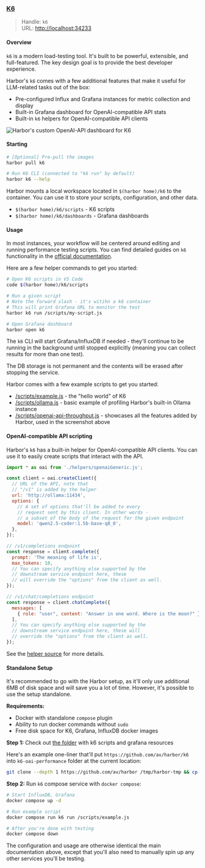 ### [K6](https://github.com/grafana/k6)

> Handle: `k6`<br/>
> URL: [http://localhost:34233](http://localhost:34233)<br/>

#### Overview

`k6` is a modern load-testing tool. It's built to be powerful, extensible, and full-featured. The key design goal is to provide the best developer experience.

Harbor's `k6` comes with a few additional features that make it useful for LLM-related tasks out of the box:
- Pre-configured Influx and Grafana instances for metric collection and display
- Built-in Grafana dashboard for OpenAI-compatible API stats
- Built-in `k6` helpers for OpenAI-compatible API clients

![Harbor's custom OpenAI-API dashboard for K6](harbor-k6.png)

#### Starting

```bash
# [Optional] Pre-pull the images
harbor pull k6

# Run K6 CLI (connected to "k6 run" by default)
harbor k6 --help
```

Harbor mounts a local workspace located in `$(harbor home)/k6` to the container. You can use it to store your scripts, configuration, and other data.

- `$(harbor home)/k6/scripts` - K6 scripts
- `$(harbor home)/k6/dashboards` - Grafana dashboards

#### Usage

In most instances, your workflow will be centered around editing and running performance testing scripts. You can find detailed guides on `k6` functionality in the [official documentation](https://grafana.com/docs/k6/latest/).

Here are a few helper commands to get you started:

```bash
# Open K6 scripts in VS Code
code $(harbor home)/k6/scripts

# Run a given script
# Note the forward slash - it's witihn a k6 container
# This will print Grafana URL to monitor the test
harbor k6 run /scripts/my-script.js

# Open Grafana dashboard
harbor open k6
```

The `k6` CLI will start Grafana/InfluxDB if needed - they'll continue to be running in the background until stopped explicitly (meaning you can collect results for more than one test).

The DB storage is not permanent and the contents will be erased after stopping the service.

Harbor comes with a few example scripts to get you started:
- [/scripts/example.js](https://github.com/av/harbor/blob/main/k6/scripts/example.js) - the "hello world" of K6
- [/scripts/ollama.js](https://github.com/av/harbor/blob/main/k6/scripts/ollama.js) - basic example of profiling Harbor's built-in Ollama instance
- [/scripts/openai-api-throughput.js](https://github.com/av/harbor/blob/main/k6/scripts/openai-api-throughput.js) - showcases all the features added by Harbor, used in the screenshot above

#### OpenAI-compatible API scripting

Harbor's `k6` has a built-in helper for OpenAI-compatible API clients. You can use it to easily create scripts that interact with the API.

```javascript
import * as oai from './helpers/openaiGeneric.js';

const client = oai.createClient({
  // URL of the API, note that
  // "/v1" is added by the helper
  url: 'http://ollama:11434',
  options: {
    // A set of options that'll be added to every
    // request sent by this client. In other words -
    // a subset of the body of the request for the given endpoint
    model: 'qwen2.5-coder:1.5b-base-q8_0',
  },
});

// /v1/completions endpoint
const response = client.complete({
  prompt: 'The meaning of life is',
  max_tokens: 10,
  // You can specify anything else supported by the
  // downstream service endpoint here, these
  // will override the "options" from the client as well.
});

// /v1/chat/completions endpoint
const response = client.chatComplete({
  messages: [
    { role: "user", content: "Answer in one word. Where is the moon?" },
  ],
  // You can specify anything else supported by the
  // downstream service endpoint here, these will
  // override the "options" from the client as well.
});
```

See the [helper source](https://github.com/av/harbor/blob/main/k6/scripts/helpers/openaiGeneric.js) for more details.

#### Standalone Setup

It's recommended to go with the Harbor setup, as it'll only use additional 6MB of disk space and will save you a lot of time. However, it's possible to use the setup standalone.

**Requirements:**

- Docker with standalone `compose` plugin
- Ability to run docker commands without `sudo`
- Free disk space for K6, Grafana, InfluxDB docker images

**Step 1:** Check out [the folder](https://github.com/av/harbor/tree/main/k6) with k6 scripts and grafana resources

Here's an example one-liner that'll put `https://github.com/av/harbor/k6` into `k6-oai-performance` folder at the current location:

```bash
git clone --depth 1 https://github.com/av/harbor /tmp/harbor-tmp && cp -r /tmp/harbor-tmp/k6 ./k6-oai-performance && rm -rf /tmp/harbor-tmp
```

**Step 2:** Run `k6` compose service with `docker compose`:

```bash
# Start InfluxDB, Grafana
docker compose up -d

# Run example script
docker compose run k6 run /scripts/example.js

# After you're done with testing
docker compose down
```

The configuration and usage are otherwise identical the main documentation above, except that you'll also need to manually spin up any other services you'll be testing.